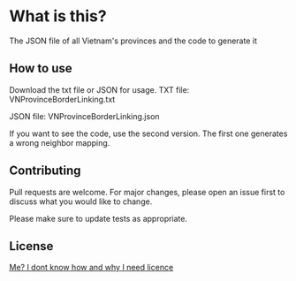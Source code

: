 # What is this?

The JSON file of all Vietnam's provinces and the code to generate it

## How to use

Download the txt file or JSON for usage.
TXT file:
VNProvinceBorderLinking.txt

JSON file:
VNProvinceBorderLinking.json

If you want to see the code, use the second version. The first one generates a wrong neighbor mapping.

## Contributing

Pull requests are welcome. For major changes, please open an issue first to discuss what you would like to change.

Please make sure to update tests as appropriate.

## License
[Me? I dont know how and why I need licence](https://www.youtube.com/watch?v=dQw4w9WgXcQ)